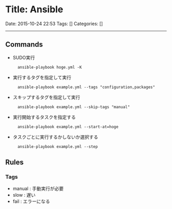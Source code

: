 # Title: Ansible

Date: 2015-10-24 22:53
Tags: []
Categories: []

<!-- toc -->

---

## Commands

- SUDO実行

        ansible-playbook hoge.yml -K

- 実行するタグを指定して実行

        ansible-playbook example.yml --tags "configuration,packages"

- スキップするタグを指定して実行

        ansible-playbook example.yml --skip-tags "manual"

- 実行開始するタスクを指定する

        ansible-playbook example.yml --start-at=hoge

- タスクごとに実行するかしないか選択する

        ansible-playbook example.yml --step

## Rules

### Tags

- manual : 手動実行が必要
- slow : 遅い
- fail : エラーになる
